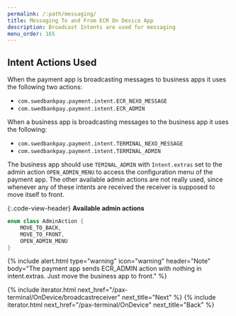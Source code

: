 ```yaml
---
permalink: /:path/messaging/
title: Messaging To and From ECR On Device App
description: Broadcast Intents are used for messaging
menu_order: 165
---
```


## Intent Actions Used

When the payment app is broadcasting messages to business apps it uses the following two actions:

*   `com.swedbankpay.payment.intent.ECR_NEXO_MESSAGE`
*   `com.swedbankpay.payment.intent.ECR_ADMIN`

When a business app is broadcasting messages to the business app it uses the following:

*   `com.swedbankpay.payment.intent.TERMINAL_NEXO_MESSAGE`
*   `com.swedbankpay.payment.intent.TERMINAL_ADMIN`

The business app should use `TEMINAL_ADMIN` with `Intent.extras` set to the admin action `OPEN_ADMIN_MENU` to access the configuration menu of the payment app. The other available admin actions are not really used, since whenever any of these intents are received the receiver is supposed to move itself to front.

{:.code-view-header}
**Available admin actions**

```kotlin
enum class AdminAction {
    MOVE_TO_BACK,
    MOVE_TO_FRONT,
    OPEN_ADMIN_MENU
}
```

{% include alert.html type="warning" icon="warning" header="Note"
body="The payment app sends ECR_ADMIN action with nothing in intent.extras. Just move the business app to front."
%}

{% include iterator.html next_href="/pax-terminal/OnDevice/broadcastreceiver" next_title="Next" %}
{% include iterator.html next_href="/pax-terminal/OnDevice" next_title="Back" %}
